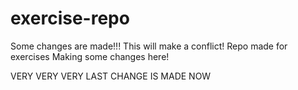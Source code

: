 # exercise-repo
Some changes are made!!!
This will make a conflict!
Repo made for exercises
Making some changes here!

VERY VERY VERY LAST CHANGE IS MADE NOW

